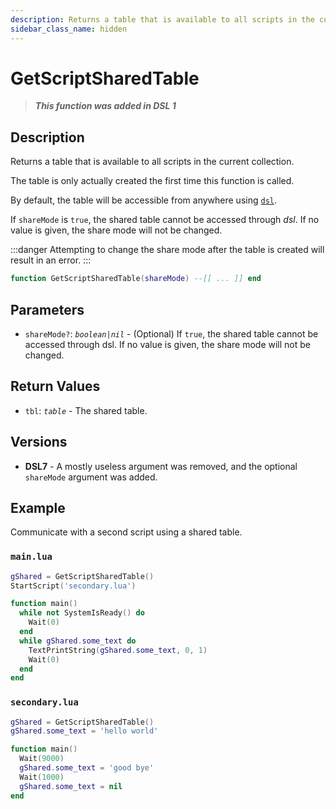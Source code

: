 ```yaml
---
description: Returns a table that is available to all scripts in the current collection.
sidebar_class_name: hidden
---
```


# GetScriptSharedTable

> **_This function was added in DSL 1_**

## Description

Returns a table that is available to all scripts in the current collection.

The table is only actually created the first time this function is called.

By default, the table will be accessible from anywhere using [`dsl`](/docs/dsl-reference/basic-concepts/global-variables#dsl).

If `shareMode` is `true`, the shared table cannot be accessed through _dsl_. If no value is given, the share mode will not be changed.

:::danger
Attempting to change the share mode after the table is created will result in an error.
:::

```lua
function GetScriptSharedTable(shareMode) --[[ ... ]] end
```

## Parameters

- `shareMode?`: _`boolean|nil`_ - (Optional) If `true`, the shared table cannot be accessed through dsl. If no value is given, the share mode will not be changed.

## Return Values

- `tbl`: _`table`_ - The shared table.

## Versions

- **DSL7** - A mostly useless argument was removed, and the optional `shareMode` argument was added.

## Example

Communicate with a second script using a shared table.

### `main.lua`

```lua
gShared = GetScriptSharedTable()
StartScript('secondary.lua')

function main()
  while not SystemIsReady() do
    Wait(0)
  end
  while gShared.some_text do
    TextPrintString(gShared.some_text, 0, 1)
    Wait(0)
  end
end
```

### `secondary.lua`

```lua
gShared = GetScriptSharedTable()
gShared.some_text = 'hello world'

function main()
  Wait(9000)
  gShared.some_text = 'good bye'
  Wait(1000)
  gShared.some_text = nil
end
```

